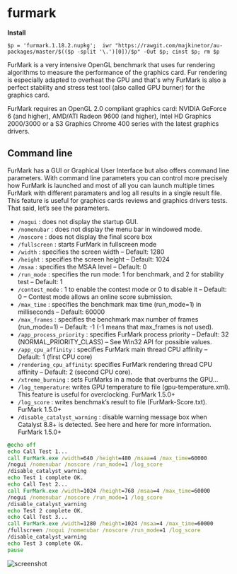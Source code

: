 #  furmark

**Install**
```
$p = 'furmark.1.18.2.nupkg';  iwr "https://rawgit.com/majkinetor/au-packages/master/$(($p -split '\.')[0])/$p" -Out $p; cinst $p; rm $p
```

FurMark is a very intensive OpenGL benchmark that uses fur rendering algorithms to measure the performance of the graphics card. Fur rendering is especially adapted to overheat the GPU and that's why FurMark is also a perfect stability and stress test tool (also called GPU burner) for the graphics card.

FurMark requires an OpenGL 2.0 compliant graphics card: NVIDIA GeForce 6 (and higher), AMD/ATI Radeon 9600 (and higher), Intel HD Graphics 2000/3000 or a S3 Graphics Chrome 400 series with the latest graphics drivers.

## Command line

FurMark has a GUI or Graphical User Interface but also offers command line parameters. With command line parameters you can control more precisely how FurMark is launched and most of all you can launch multiple times FurMark with different paramaters and log all results in a single result file. This feature is useful for graphics cards reviews and graphics drivers tests.
That said, let’s see the parameters.

- `/nogui` : does not display the startup GUI.
- `/nomenubar` : does not display the menu bar in windowed mode.
- `/noscore` : does not display the final score box
- `/fullscreen` : starts FurMark in fullscreen mode
- `/width` : specifies the screen width – Default: 1280
- `/height` : specifies the screen height – Default: 1024
- `/msaa` : specifies the MSAA level – Default: 0
- `/run_mode` : specifies the run mode: 1 for benchmark, and 2 for stability test – Default: 1
- `/contest_mode` : 1 to enable the contest mode or 0 to disable it – Default: 0 – Contest mode allows an online score submission.
- `/max_time` : specifies the benchmark max time (run_mode=1) in milliseconds – Default: 60000
- `/max_frames` : specifies the benchmark max number of frames (run_mode=1) – Default: -1 (-1 means that max_frames is not used).
- `/app_process_priority` : specifies FurMark process priority – Default: 32 (NORMAL_PRIORITY_CLASS) – See Win32 API for possible values.
- `/app_cpu_affinity` : specifies FurMark main thread CPU affinity – Default: 1 (first CPU core)
- `/rendering_cpu_affinity`: specifies FurMark rendering thread CPU affinity – Default: 2 (second CPU core).
- `/xtreme_burning` : sets FurMarks in a mode that overburns the GPU…
- `/log_temperature`: writes GPU temperature to file (gpu-temperature.xml). This feature is useful for overclocking. FurMark 1.5.0+
- `/log_score` : writes benchmak’s result to file (FurMark-Score.txt). FurMark 1.5.0+
- `/disable_catalyst_warning` : disable warning message box when Catalyst 8.8+ is detected. See here and here for more information. FurMark 1.5.0+


```bat
@echo off
echo Call Test 1...
call FurMark.exe /width=640 /height=480 /msaa=4 /max_time=60000 
/nogui /nomenubar /noscore /run_mode=1 /log_score 
/disable_catalyst_warning
echo Test 1 complete OK.
echo Call Test 2...
call FurMark.exe /width=1024 /height=768 /msaa=4 /max_time=60000 
/nogui /nomenubar /noscore /run_mode=1 /log_score 
/disable_catalyst_warning
echo Test 2 complete OK.
echo Call Test 3...
call FurMark.exe /width=1280 /height=1024 /msaa=4 /max_time=60000 
/fullscreen /nogui /nomenubar /noscore /run_mode=1 /log_score 
/disable_catalyst_warning
echo Test 3 complete OK.
pause
```

![screenshot](https://github.com/majkinetor/au-packages/blob/master/furmark/screenshot.jpg)